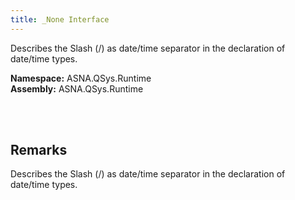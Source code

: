 ```yaml
---
title: _None Interface
---
```


Describes the Slash (/) as date/time separator in the declaration of date/time types.

**Namespace:** ASNA.QSys.Runtime <br/>
**Assembly:** ASNA.QSys.Runtime

<br>
<br>

## Remarks

Describes the Slash (/) as date/time separator in the declaration of date/time types.

[//]: # ($$TODO: Complete the Remarks section.)

<br>
<br>

